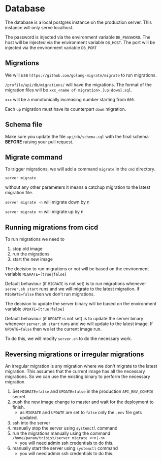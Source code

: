 # Database


The database is a local postgres instance on the production server. This instance will only serve
localhost.

The password is injected via the environment variable `DB_PASSWORD`.
The host will be injected via the environment variable `DB_HOST`.
The port will be injected via the environment variable `DB_PORT`


## Migrations

We will use `https://github.com/golang-migrate/migrate` to run migrations.

`/profile/api/db/migrations/` will have the migrations. The format of the migration files
will be `xxx_<name of migration>.[up|down].sql`.

`xxx` will be a monotonically increasing number starting from `000`.

Each `up` migration must have its counterpart `down` migration.

## Schema file

Make sure you update the file `api/db/schema.sql` with the final schema **BEFORE** raising your
pull request.

## Migrate command

To trigger migrations, we will add a command `migrate` in the `cmd` directory.

`server migrate` 

without any other parameters it means a catchup migration to the latest migration file.

`server migrate -n` will migrate down by n

`server migrate +n` will migrate up by n

## Running migrations from cicd

To run migrations we need to 
1. stop old image
2. run the migrations
3. start the new image

The decision to run migrations or not will be based on the environment variable
`MIGRATE=[true|false]`

Default behaviour (if `MIGRATE` is not set) is to run migrations whenever `server.sh start` runs and we will migrate to the latest migration. If `MIGRATE=false` then we don't run migrations.

The decision to update the server binary will be based on the environment variable
`UPDATE=[true|false]`

Default behaviour (if `UPDATE` is not set) is to update the server binary whenever `server.sh start` runs and we will update to the latest image. If `UPDATE=false` then we let the current image run.

To do this, we will modify `server.sh` to do the necessary work.

## Reversing migrations or irregular migrations

An irregular migration is any migration where we don't migrate to the latest migration. This
assumes that the current image has all the necessary migrations. So we can use the existing binary
to perform the necessary migration.

1. Set `MIGRATE=false` and `UPDATE=false` in the production `API_ENV_CONFIG` secret.
2. push the new image change to master and wait for the deployment to finish.
   - as `MIGRATE` and `UPDATE` are set to `false` only the `.env` file gets updated.
3. ssh into the server
4. manually stop the server using `systemctl` command
5. run the migrations manually using the command
   `/home/param/tribist/server migrate <+n|-n>`
   - you will need admin ssh credentials to do this.
6. manually start the server using `systemctl` command
   - you will need admin ssh credentials to do this.
